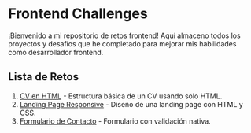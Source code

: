 # Frontend Challenges

¡Bienvenido a mi repositorio de retos frontend! Aquí almaceno todos los proyectos y desafíos que he completado para mejorar mis habilidades como desarrollador frontend.

## Lista de Retos

1. [CV en HTML](/challenges/cv-html) - Estructura básica de un CV usando solo HTML.
2. [Landing Page Responsive](/challenges/landing-page) - Diseño de una landing page con HTML y CSS.
3. [Formulario de Contacto](/challenges/contact-form) - Formulario con validación nativa.
